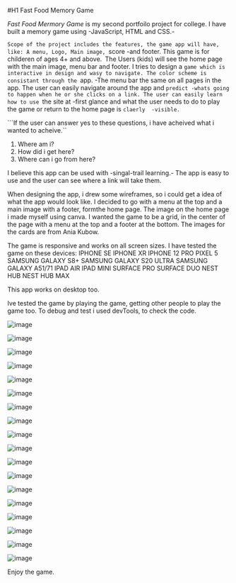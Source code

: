 #H1 Fast Food Memory Game



*Fast Food Mermory Game* is my second portfoilo project for college. I have built a memory game using -JavaScript, HTML and CSS.-

```Scope of the project includes the features, the game app will have, like: A menu, Logo, Main image, ```score -and footer. This game is for childeren of ages 4+ and above.```
```The Users (kids) will see the home page with the main image, menu bar and footer. I tries to design a ```game which is interactive in design and wasy to navigate. The color scheme is consistant through the ```app. -The menu bar the same on all pages in the app. The user can easily navigate around the app and ```predict -whats going to happen when he or she clicks on a link. The user can easily learn how to use ```the site at -first glance and what the user needs to do to play the game or return to the home page is ```claerly  -visible. ```

```If the user can answer yes to these questions, i have acheived what i wanted to acheive.``
 1. Where am i?
 2. How did i get here?
3. Where can i go from here?

I believe this app can be used with -singal-trail learning.- The app is easy to use and the user can see where a link will take them. 

When designing the app, i drew some wireframes, so i could get a idea of what the app would look like. 
I decided to go with a menu at the top and a main image with a footer, formthe home page. The image on the home page i made myself using canva. I wanted the game to be a grid, in the center of the page with a menu at the top and a footer at the bottom. The images for the cards are from Ania Kubow. 

The game is responsive and works on all screen sizes. I have tested the game on these devices:
IPHONE SE
IPHONE XR
IPHONE 12 PRO
PIXEL 5
SAMSUNG GALAXY S8+
SAMSUNG GALAXY S20 ULTRA
SAMSUNG GALAXY A51/71
IPAD AIR
IPAD MINI
SURFACE PRO
SURFACE DUO
NEST HUB
NEST HUB MAX

This app works on desktop too.

Ive tested the game by playing the game, getting other people to play the game too. 
To debug and test i used devTools, to check the code. 

![image](https://github.com/struk49/fastfoodmemorygame/assets/115653854/1f9e813a-bc69-4921-8f4c-4b23e0540e97)


![image](https://github.com/struk49/fastfoodmemorygame/assets/115653854/9995d471-0452-4e06-888b-4e9f58c4a555)

![image](https://github.com/struk49/fastfoodmemorygame/assets/115653854/98e23155-92a1-420f-9843-8e790951a797)

![image](https://github.com/struk49/fastfoodmemorygame/assets/115653854/1daf0449-b302-4f99-9152-748b962998fb)

![image](https://github.com/struk49/fastfoodmemorygame/assets/115653854/773e9a6d-bf7f-4227-903d-317b9a5962d7)

![image](https://github.com/struk49/fastfoodmemorygame/assets/115653854/40d78fd4-6856-4a4d-9c02-a80ab404fc30)

![image](https://github.com/struk49/fastfoodmemorygame/assets/115653854/df7dd5b5-74f6-42e1-984b-33f576dacfd4)

![image](https://github.com/struk49/fastfoodmemorygame/assets/115653854/86234ae1-1926-47bf-8cea-284efe4f0e93)

![image](https://github.com/struk49/fastfoodmemorygame/assets/115653854/72f3b79c-6b6b-454c-9618-b026b01260a4)


![image](https://github.com/struk49/fastfoodmemorygame/assets/115653854/6e8523fc-545b-4fb0-8cc1-cf6a46938ba9)

![image](https://github.com/struk49/fastfoodmemorygame/assets/115653854/d948dcaf-7c83-4d53-9cb9-987f238f5848)

![image](https://github.com/struk49/fastfoodmemorygame/assets/115653854/aa838358-6f23-4984-8dec-41d4e0ab4425)

![image](https://github.com/struk49/fastfoodmemorygame/assets/115653854/c170364b-e71a-42e1-be1d-03e934b7097c)

![image](https://github.com/struk49/fastfoodmemorygame/assets/115653854/567195b8-f715-46ce-a7d9-38d38c23429b)

![image](https://github.com/struk49/fastfoodmemorygame/assets/115653854/c0d6398c-c380-4506-8811-788197717b53)

![image](https://github.com/struk49/fastfoodmemorygame/assets/115653854/fd9decfd-0c57-4efe-815c-25bb3d2e5598)

![image](https://github.com/struk49/fastfoodmemorygame/assets/115653854/3b4203cf-4453-4fd6-870a-07d60af41524)

![image](https://github.com/struk49/fastfoodmemorygame/assets/115653854/57e4d434-b927-4a09-8db0-feb7340833f5)






Enjoy the game.
